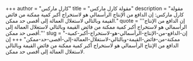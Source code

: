 +++
author = "كارل ماركس"
title = "مقولة كارل ماركس"
description = "مقولة كارل ماركس: إن الدافع من الإنتاج الرأسمالي هو لاستخراج أكبر كمية ممكنة من فائض القيمة وبالتالي لاستغلال العمالة إلى أقصى حد ممكن."
quote = '''إن الدافع من الإنتاج الرأسمالي هو لاستخراج أكبر كمية ممكنة من فائض القيمة وبالتالي لاستغلال العمالة إلى أقصى حد ممكن.'''
slug = "إن-الدافع-من-الإنتاج-الرأسمالي-هو-لاستخراج-أكبر-كمية-ممكنة-من-فائض-القيمة-وبالتالي-لاستغلال-العمالة-إلى-أقصى-حد-ممكن"
+++
إن الدافع من الإنتاج الرأسمالي هو لاستخراج أكبر كمية ممكنة من فائض القيمة وبالتالي لاستغلال العمالة إلى أقصى حد ممكن.
